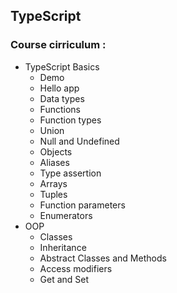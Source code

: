 ## TypeScript

### Course cirriculum :

- TypeScript Basics
  - Demo
  - Hello app
  - Data types
  - Functions
  - Function types
  - Union
  - Null and Undefined
  - Objects
  - Aliases
  - Type assertion
  - Arrays
  - Tuples
  - Function parameters
  - Enumerators
- OOP
  - Classes
  - Inheritance
  - Abstract Classes and Methods
  - Access modifiers
  - Get and Set
  
